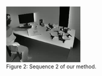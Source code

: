 <figure>
  <img src="https://github.com/111495zjy/Video_examples_of_Diff-EvINR/raw/main/sequence2.gif" width="200">
  <figcaption>Figure 2: Sequence 2 of our method.</figcaption>
</figure>
